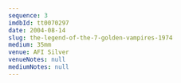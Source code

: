 ```yaml
---
sequence: 3
imdbId: tt0070297
date: 2004-08-14
slug: the-legend-of-the-7-golden-vampires-1974
medium: 35mm
venue: AFI Silver
venueNotes: null
mediumNotes: null
---
```

